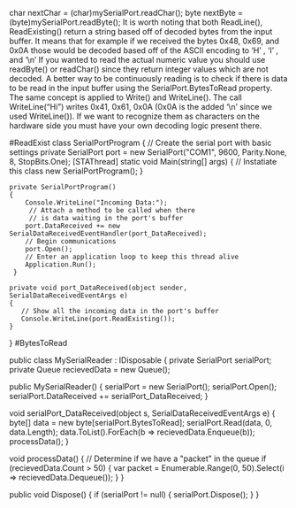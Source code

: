 char nextChar = (char)mySerialPort.readChar();
byte nextByte = (byte)mySerialPort.readByte();
It is worth noting that both ReadLine(), ReadExisting() return a string based off of decoded bytes from the input buffer.  It means that for example if we received the bytes 0x48, 0x69, and 0x0A those would be decoded based off of the ASCII encoding to ‘H’ , ‘I’ , and ‘\n’
If you wanted to read the actual numeric value you should use readByte() or readChar() since they return integer values which are not decoded. A better way to be continuously reading is to check if there is data to be read in the input buffer using the SerialPort.BytesToRead property. 
The same concept is applied to Write() and WriteLine(). The call WriteLine(“Hi”) writes 0x41, 0x61, 0x0A (0x0A is the added ‘\n’ since we used WriteLine()). If we want to recognize them as characters on the hardware side you must have your own decoding logic present there.

#ReadExist
class SerialPortProgram 
 { 
  // Create the serial port with basic settings 
    private SerialPort port = new   SerialPort("COM1",
      9600, Parity.None, 8, StopBits.One); 
    [STAThread] 
    static void Main(string[] args) 
    { 
      // Instatiate this 
      class new SerialPortProgram(); 
    } 

    private SerialPortProgram() 
    { 
        Console.WriteLine("Incoming Data:");
         // Attach a method to be called when there
         // is data waiting in the port's buffer 
        port.DataReceived += new SerialDataReceivedEventHandler(port_DataReceived); 
        // Begin communications 
        port.Open(); 
        // Enter an application loop to keep this thread alive 
        Application.Run(); 
     } 

    private void port_DataReceived(object sender, SerialDataReceivedEventArgs e) 
    { 
       // Show all the incoming data in the port's buffer
       Console.WriteLine(port.ReadExisting()); 
    } 
}
#BytesToRead

public class MySerialReader : IDisposable
{
   private SerialPort serialPort;
   private Queue<byte> recievedData = new Queue<byte>();

   public MySerialReader()
   {
      serialPort = new SerialPort();
      serialPort.Open();
      serialPort.DataReceived += serialPort_DataReceived;
   }

   void serialPort_DataReceived(object s, SerialDataReceivedEventArgs e)
   {
      byte[] data = new byte[serialPort.BytesToRead];
      serialPort.Read(data, 0, data.Length);
      data.ToList().ForEach(b => recievedData.Enqueue(b));
      processData();
    }

  void processData()
  {
    // Determine if we have a "packet" in the queue
    if (recievedData.Count > 50)
    {
        var packet = Enumerable.Range(0, 50).Select(i => recievedData.Dequeue());
    }
  }

  public void Dispose()
  {
        if (serialPort != null)
        {
            serialPort.Dispose();
        }
  }
